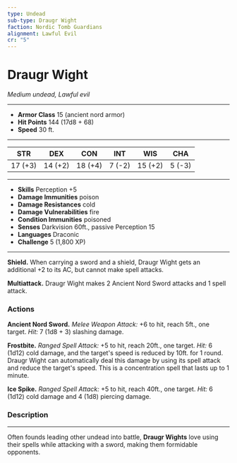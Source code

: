 ```yaml
---
type: Undead
sub-type: Draugr Wight
faction: Nordic Tomb Guardians
alignment: Lawful Evil
cr: "5"
---
```

# Draugr Wight
*Medium undead, Lawful evil*  
___  
- **Armor Class** 15 (ancient nord armor)  
- **Hit Points** 144 (17d8 + 68)  
- **Speed** 30 ft.  
___  
| **STR** | **DEX** | **CON** | **INT** | **WIS** | **CHA** |  
|:-------:|:-------:|:-------:|:-------:|:-------:|:-------:|  
| 17 (+3) | 14 (+2) | 18 (+4) | 7 (-2) | 15 (+2) | 5 (-3) |  
___  
- **Skills** Perception +5  
- **Damage Immunities** poison  
- **Damage Resistances** cold  
- **Damage Vulnerabilities** fire  
- **Condition Immunities** poisoned  
- **Senses** Darkvision 60ft., passive Perception 15  
- **Languages** Draconic  
- **Challenge** 5 (1,800 XP)  
___  
**Shield.** When carrying a sword and a shield, Draugr Wight gets an additional +2 to its AC, but cannot make spell attacks.  

**Multiattack.** Draugr Wight makes 2 Ancient Nord Sword attacks and 1 spell attack.  

### Actions  

**Ancient Nord Sword.** *Melee Weapon Attack:* +6 to hit, reach 5ft., one target. *Hit:* 7 (1d8 + 3) slashing damage.  

**Frostbite.** *Ranged Spell Attack:* +5 to hit, reach 20ft., one target. *Hit:* 6 (1d12) cold damage, and the target's speed is reduced by 10ft. for 1 round. Draugr Wight can automatically deal this damage by using its spell attack and reduce the target's speed. This is a concentration spell that lasts up to 1 minute.  

**Ice Spike.** *Ranged Spell Attack:* +5 to hit, reach 40ft., one target. *Hit:* 6 (1d12) cold damage and 4 (1d8) piercing damage.

### Description
---
Often founds leading other undead into battle, **Draugr Wights** love using their spells while attacking with a sword, making them formidable opponents.
